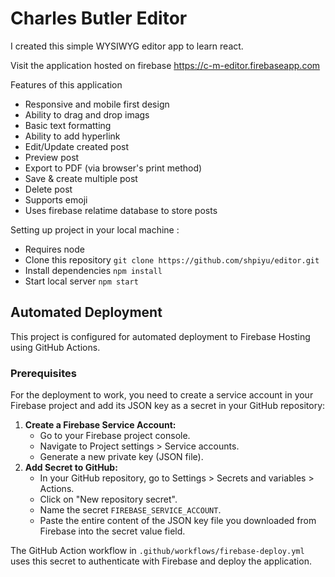 # Charles Butler Editor

I created this simple WYSIWYG editor app to learn react.

Visit the application hosted on firebase
https://c-m-editor.firebaseapp.com 

Features of this application

  - Responsive and mobile first design
  - Ability to drag and drop imags
  - Basic text formatting
  - Ability to add hyperlink
  - Edit/Update created post
  - Preview post
  - Export to PDF (via browser's print method)
  - Save & create multiple post
  - Delete post
  - Supports emoji
  - Uses firebase relatime database to store posts


Setting up project in your local machine :  
- Requires node
- Clone this repository `git clone https://github.com/shpiyu/editor.git`
- Install dependencies `npm install`
- Start local server `npm start`

## Automated Deployment

This project is configured for automated deployment to Firebase Hosting using GitHub Actions.

### Prerequisites

For the deployment to work, you need to create a service account in your Firebase project and add its JSON key as a secret in your GitHub repository:

1.  **Create a Firebase Service Account:**
    *   Go to your Firebase project console.
    *   Navigate to Project settings > Service accounts.
    *   Generate a new private key (JSON file).
2.  **Add Secret to GitHub:**
    *   In your GitHub repository, go to Settings > Secrets and variables > Actions.
    *   Click on "New repository secret".
    *   Name the secret `FIREBASE_SERVICE_ACCOUNT`.
    *   Paste the entire content of the JSON key file you downloaded from Firebase into the secret value field.

The GitHub Action workflow in `.github/workflows/firebase-deploy.yml` uses this secret to authenticate with Firebase and deploy the application.
